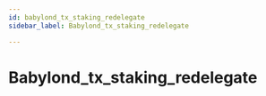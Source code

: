 ```yaml
---
id: babylond_tx_staking_redelegate
sidebar_label: Babylond_tx_staking_redelegate

---
```


# Babylond_tx_staking_redelegate
